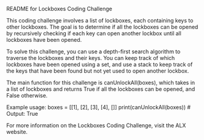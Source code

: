 README for Lockboxes Coding Challenge

This coding challenge involves a list of lockboxes, each containing keys to other lockboxes. The goal is to determine if all the lockboxes can be opened by recursively checking if each key can open another lockbox until all lockboxes have been opened.

To solve this challenge, you can use a depth-first search algorithm to traverse the lockboxes and their keys. You can keep track of which lockboxes have been opened using a set, and use a stack to keep track of the keys that have been found but not yet used to open another lockbox.

The main function for this challenge is canUnlockAll(boxes), which takes in a list of lockboxes and returns True if all the lockboxes can be opened, and False otherwise.

Example usage:
    boxes = [[1], [2], [3], [4], []]
    print(canUnlockAll(boxes))  # Output: True

For more information on the Lockboxes Coding Challenge, visit the ALX website.
